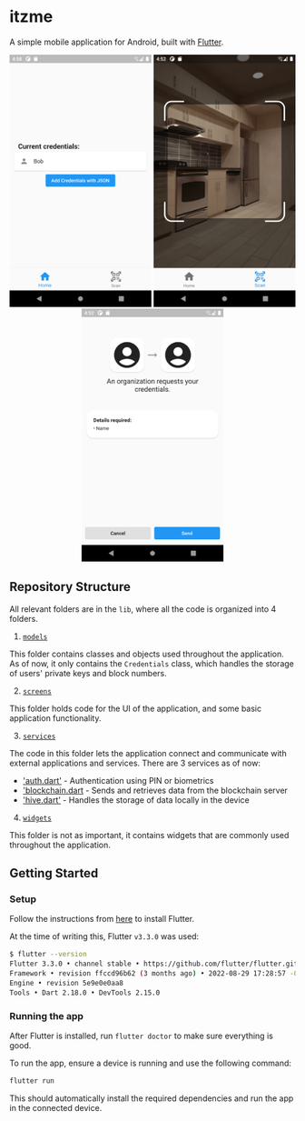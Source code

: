 # itzme

A simple mobile application for Android, built with [Flutter](https://flutter.dev).

<p align="middle">
  <img src="https://raw.githubusercontent.com/ItzyBitzySpider/itzme/master/mobile-app/docs/credentials.png" width="250" />
  <img src="https://raw.githubusercontent.com/ItzyBitzySpider/itzme/master/mobile-app/docs/qr_code_scanner.png" width="250" /> 
  <img src="https://raw.githubusercontent.com/ItzyBitzySpider/itzme/master/mobile-app/docs/popup.png" width="250" />
</p>

## Repository Structure
All relevant folders are in the `lib`, where all the code is organized into 4 folders.

1. [`models`](lib/models/)

This folder contains classes and objects used throughout the application. As of now, it only contains the `Credentials` class, which handles the storage of users' private keys and block numbers.

2. [`screens`](lib/screens/)

This folder holds code for the UI of the application, and some basic application functionality.

3. [`services`](lib/services/)

The code in this folder lets the application connect and communicate with external applications and services. There are 3 services as of now:
* ['auth.dart'](lib/services/auth.dart) - Authentication using PIN or biometrics
* ['blockchain.dart](lib/services/blockchain.dart) - Sends and retrieves data from the blockchain server
* ['hive.dart'](lib/services//hive.dart) - Handles the storage of data locally in the device

4. [`widgets`](lib/widgets.dart/)

This folder is not as important, it contains widgets that are commonly used throughout the application.

## Getting Started

### Setup
Follow the instructions from [here](https://docs.flutter.dev/get-started/install) to install Flutter.

At the time of writing this, Flutter `v3.3.0` was used:
```bash
$ flutter --version
Flutter 3.3.0 • channel stable • https://github.com/flutter/flutter.git
Framework • revision ffccd96b62 (3 months ago) • 2022-08-29 17:28:57 -0700
Engine • revision 5e9e0e0aa8
Tools • Dart 2.18.0 • DevTools 2.15.0
```

### Running the app
After Flutter is installed, run `flutter doctor` to make sure everything is good.

To run the app, ensure a device is running and use the following command:
```bash
flutter run
```
This should automatically install the required dependencies and run the app in the connected device.